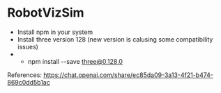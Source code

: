 # RobotVizSim
* Install npm in your system
* Install three version 128 (new version is calusing some compatibility issues)
* * npm install --save three@0.128.0
 

References: https://chat.openai.com/share/ec85da09-3a13-4f21-b474-869c0dd5b1ac
